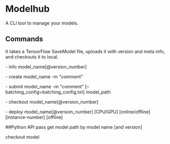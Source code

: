 # Modelhub 

A CLI tool to manage your models.

## Commands

It takes a TensorFlow SaveModel file, uploads it with version and meta info, and checkouts it to local.

\- info model_name[@version_number]

\- create model_name -m "comment"

\- submit model_name -m "comment" [–batching_config=batching_config.txt] model_path

\- checkout model_name[@version_number]

\- deploy model_name[@version_number] [CPU/GPU] [online/offline] [instance-number] [offline]



##Python API
pass
get model path by model name [and version]

checkout model